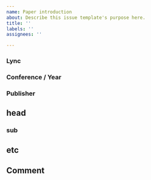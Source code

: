 ```yaml
---
name: Paper introduction
about: Describe this issue template's purpose here.
title: ''
labels: ''
assignees: ''

---
```


### Lync
### Conference / Year
### Publisher

## head
### sub

## etc

## Comment
